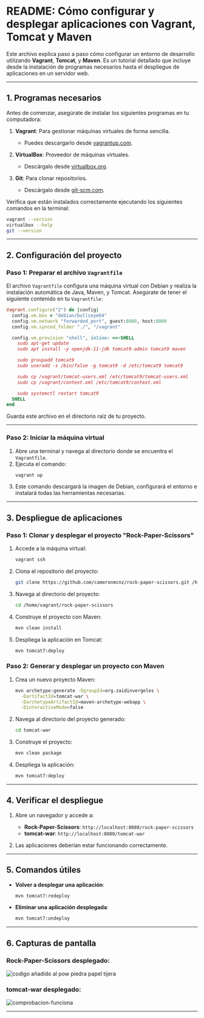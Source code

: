 # README: Cómo configurar y desplegar aplicaciones con Vagrant, Tomcat y Maven

Este archivo explica paso a paso cómo configurar un entorno de desarrollo utilizando **Vagrant**, **Tomcat**, y **Maven**. Es un tutorial detallado que incluye desde la instalación de programas necesarios hasta el despliegue de aplicaciones en un servidor web.

---

## **1. Programas necesarios**
Antes de comenzar, asegúrate de instalar los siguientes programas en tu computadora:

1. **Vagrant**: Para gestionar máquinas virtuales de forma sencilla.
   - Puedes descargarlo desde [vagrantup.com](https://www.vagrantup.com/).

2. **VirtualBox**: Proveedor de máquinas virtuales.
   - Descárgalo desde [virtualbox.org](https://www.virtualbox.org/).

3. **Git**: Para clonar repositorios.
   - Descárgalo desde [git-scm.com](https://git-scm.com/).

Verifica que están instalados correctamente ejecutando los siguientes comandos en la terminal:
```bash
vagrant --version
virtualbox --help
git --version
```
---

## **2. Configuración del proyecto**

### Paso 1: Preparar el archivo `Vagrantfile`
El archivo `Vagrantfile` configura una máquina virtual con Debian y realiza la instalación automática de Java, Maven, y Tomcat. Asegúrate de tener el siguiente contenido en tu `Vagrantfile`:

```ruby
Vagrant.configure("2") do |config|
  config.vm.box = "debian/bullseye64"
  config.vm.network "forwarded_port", guest:8080, host:8080
  config.vm.synced_folder "./", "/vagrant"

  config.vm.provision "shell", inline: <<-SHELL
    sudo apt-get update
    sudo apt install -y openjdk-11-jdk tomcat9-admin tomcat9 maven

    sudo groupadd tomcat9
    sudo useradd -s /bin/false -g tomcat9 -d /etc/tomcat9 tomcat9

    sudo cp /vagrant/tomcat-users.xml /etc/tomcat9/tomcat-users.xml
    sudo cp /vagrant/context.xml /etc/tomcat9/context.xml

    sudo systemctl restart tomcat9
  SHELL
end
```

Guarda este archivo en el directorio raíz de tu proyecto.

---

### Paso 2: Iniciar la máquina virtual
1. Abre una terminal y navega al directorio donde se encuentra el `Vagrantfile`.
2. Ejecuta el comando:
   ```bash
   vagrant up
   ```
3. Este comando descargará la imagen de Debian, configurará el entorno e instalará todas las herramientas necesarias.

---

## **3. Despliegue de aplicaciones**

### Paso 1: Clonar y desplegar el proyecto "Rock-Paper-Scissors"
1. Accede a la máquina virtual:
   ```bash
   vagrant ssh
   ```
2. Clona el repositorio del proyecto:
   ```bash
   git clone https://github.com/cameronmcnz/rock-paper-scissors.git /home/vagrant/rock-paper-scissors
   ```
3. Navega al directorio del proyecto:
   ```bash
   cd /home/vagrant/rock-paper-scissors
   ```
4. Construye el proyecto con Maven:
   ```bash
   mvn clean install
   ```
5. Despliega la aplicación en Tomcat:
   ```bash
   mvn tomcat7:deploy
   ```

### Paso 2: Generar y desplegar un proyecto con Maven
1. Crea un nuevo proyecto Maven:
   ```bash
   mvn archetype:generate -DgroupId=org.zaidinvergeles \
     -DartifactId=tomcat-war \
     -DarchetypeArtifactId=maven-archetype-webapp \
     -DinteractiveMode=false
   ```
2. Navega al directorio del proyecto generado:
   ```bash
   cd tomcat-war
   ```
3. Construye el proyecto:
   ```bash
   mvn clean package
   ```
4. Despliega la aplicación:
   ```bash
   mvn tomcat7:deploy
   ```

---

## **4. Verificar el despliegue**
1. Abre un navegador y accede a:
   - **Rock-Paper-Scissors**: `http://localhost:8080/rock-paper-scissors`
   - **tomcat-war**: `http://localhost:8080/tomcat-war`

2. Las aplicaciones deberían estar funcionando correctamente.

---

## **5. Comandos útiles**
- **Volver a desplegar una aplicación**:
  ```bash
  mvn tomcat7:redeploy
  ```
- **Eliminar una aplicación desplegada**:
  ```bash
  mvn tomcat7:undeploy
  ```

---

## **6. Capturas de pantalla**
### Rock-Paper-Scissors desplegado:
![codigo añadido al pow piedra papel tijera](https://github.com/user-attachments/assets/eaae38ca-e1a4-4bea-9d0f-f082fd4f7c48)


### tomcat-war desplegado:
![comprobacion-funciona](https://github.com/user-attachments/assets/9e8ebe8f-a856-4dcd-8558-d0b8efd1d762)


---
